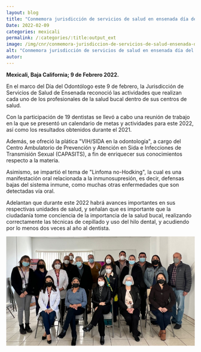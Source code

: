 ```yaml
---
layout: blog
title: "Conmemora jurisdicción de servicios de salud en ensenada día del odontólogo"
Date: 2022-02-09
categories: mexicali
permalink: /:categories/:title:output_ext
image: /img/cnr/conmemora-jurisdiccion-de-servicios-de-salud-ensenada-dia-del-odontologo.png
alt: "Conmemora jurisdicción de servicios de salud en ensenada día del odontólogo"
autor:
---
```


**Mexicali, Baja California; 9 de Febrero 2022.** 

En el marco del Día del Odontólogo este 9 de febrero, la Jurisdicción de Servicios de Salud de Ensenada reconoció las actividades que realizan cada uno de los profesionales de la salud bucal dentro de sus centros de salud.

Con la participación de 19 dentistas se llevó a cabo una reunión de trabajo en la que se presentó un calendario de metas y actividades para este 2022, así como los resultados obtenidos durante el 2021.

Además, se ofreció la plática "VIH/SIDA en la odontología", a cargo del Centro Ambulatorio de Prevención y Atención en Sida e Infecciones de Transmisión Sexual (CAPASITS), a fin de enriquecer sus conocimientos respecto a la materia.

Asimismo, se impartió el tema de "Linfoma no-Hodking", la cual es una manifestación oral relacionada a la inmunosupresión, es decir, defensas bajas del sistema inmune, como muchas otras enfermedades que son detectadas vía oral.

Adelantan que durante este 2022 habrá avances importantes en sus respectivas unidades de salud, y señalan que es importante que la ciudadanía tome conciencia de la importancia de la salud bucal, realizando correctamente las técnicas de cepillado y uso del hilo dental, y acudiendo por lo menos dos veces al año al dentista.

<div id="carouselExampleSlidesOnly" class="carousel slide" data-ride="carousel">
  <div class="carousel-inner">
    <div class="carousel-item active">
       <img class="d-block w-100" src="/img/cnr/conmemora-jurisdiccion-de-servicios-de-salud-ensenada-dia-del-odontologo.png" loading="lazy"  alt="Conmemora jurisdicción de servicios de salud en ensenada día del odontólogo">
    </div>
  </div>
</div>